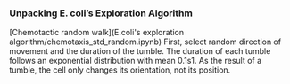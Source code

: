 ### Unpacking E. coli’s Exploration Algorithm ###

[Chemotactic random walk](E.coli's exploration algorithm/chemotaxis_std_random.ipynb)
First, select random direction of movement and the duration of the tumble. The duration of each tumble follows an exponential distribution with mean 0.1s1. As the result of a tumble, the cell only changes its orientation, not its position.
